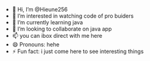 - 👋 Hi, I’m @Hieune256
- 👀 I’m interested in watching code of pro buiders
- 🌱 I’m currently learning java
- 💞️ I’m looking to collaborate on java app
- 📫 you can ibox direct with me here
- 😄 Pronouns: hehe
- ⚡ Fun fact: i just come here to see interesting things

<!---
Hieune256/Hieune256 is a ✨ special ✨ repository because its `README.md` (this file) appears on your GitHub profile.
You can click the Preview link to take a look at your changes.
--->
